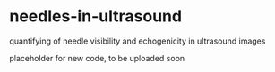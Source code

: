 # needles-in-ultrasound
quantifying of needle visibility and echogenicity in ultrasound images

placeholder for new code, to be uploaded soon

